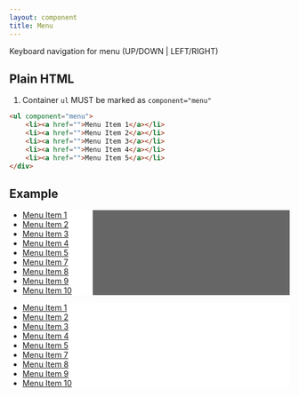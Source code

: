 ```yaml
---
layout: component
title: Menu
---
```


Keyboard navigation for menu (UP/DOWN | LEFT/RIGHT)

## Plain HTML

1. Container `ul` MUST be marked as `component="menu"`

```html
<ul component="menu">
	<li><a href="">Menu Item 1</a></li>
	<li><a href="">Menu Item 2</a></li>
	<li><a href="">Menu Item 3</a></li>
	<li><a href="">Menu Item 4</a></li>
	<li><a href="">Menu Item 5</a></li>
</div>
```

## Example

<div class="panel" style="background: #666;"><div class="panel-body" id="focus">
<nav style="width: 150px;">
	<ul id="menu-demo" component="menu" role="menu" class="menu" style="background: #fff;">
		<li><a href="javascript::void();">Menu Item 1</a></li>
		<li><a href="javascript::void();">Menu Item 2</a></li>
		<li><a href="javascript::void();">Menu Item 3</a></li>
		<li><a href="javascript::void();">Menu Item 4</a></li>
		<li><a href="javascript::void();">Menu Item 5</a></li>
		<li><a href="javascript::void();">Menu Item 7</a></li>
		<li><a href="javascript::void();">Menu Item 8</a></li>
		<li><a href="javascript::void();">Menu Item 9</a></li>
		<li><a href="javascript::void();">Menu Item 10</a></li>
	</ul>
</nav>
</div></div>


<div class="panel" style="background: #666;"><div class="panel-body" id="focus2">
<nav> 
	<ul id="menu-demo2" component="menubar" role="menu" class="menubar" style="background: #fff;">
		<li role="presentation"><a role="menuitem" tabindex="-1" href="javascript::void();">Menu Item 1</a></li>
		<li role="presentation"><a role="menuitem" tabindex="-1" href="javascript::void();">Menu Item 2</a></li>
		<li role="presentation" active><a role="menuitem" tabindex="0" href="javascript::void();">Menu Item 3</a></li>
		<li role="presentation"><a role="menuitem" tabindex="-1" href="javascript::void();">Menu Item 4</a></li>
		<li role="presentation"><a role="menuitem" tabindex="-1" href="javascript::void();">Menu Item 5</a></li>
		<li role="presentation"><a role="menuitem" tabindex="-1" href="javascript::void();">Menu Item 7</a></li>
		<li role="presentation"><a role="menuitem" tabindex="-1" href="javascript::void();">Menu Item 8</a></li>
		<li role="presentation"><a role="menuitem" tabindex="-1" href="javascript::void();">Menu Item 9</a></li>
		<li role="presentation"><a role="menuitem" tabindex="-1" href="javascript::void();">Menu Item 10</a></li>
	</ul>
</nav>
</div></div>

<script>
$(function(){
	$('#focus').click(function(){
		component.query('#menu-demo').focus();
	});
	$('#focus2').click(function(){
		component.query('#menu-demo2').focus();
	});
})
</script>
